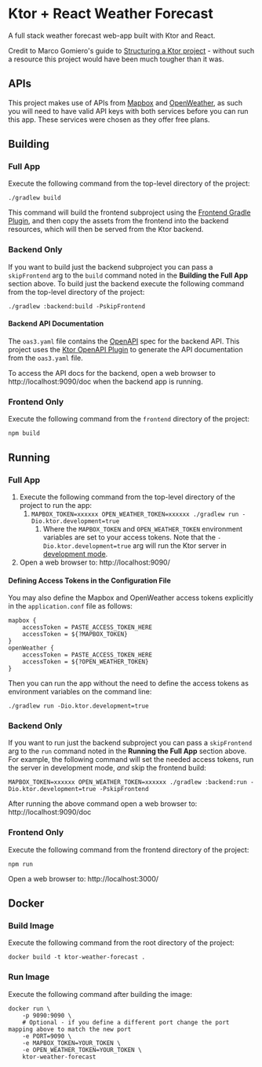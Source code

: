 # Ktor + React Weather Forecast

A full stack weather forecast web-app built with Ktor and React.

Credit to Marco Gomiero's guide
to [Structuring a Ktor project](https://www.marcogomiero.com/posts/2021/ktor-project-structure/) - without such a
resource this project would have been much tougher than it was.

## APIs

This project makes use of APIs from [Mapbox](https://www.mapbox.com/) and [OpenWeather](https://openweathermap.org/), as
such you will need to have valid API keys with both services before you can run this app. These services were chosen as
they offer free plans.

## Building

### Full App

Execute the following command from the top-level directory of the project:

`./gradlew build`

This command will build the frontend subproject using
the [Frontend Gradle Plugin](https://github.com/Siouan/frontend-gradle-plugin), and then copy the assets from the
frontend
into the backend resources, which will then be served from the Ktor backend.

### Backend Only

If you want to build just the backend subproject you can pass a `skipFrontend` arg to the `build` command noted in
the **Building the Full App** section above. To build just the backend execute the following command from the
top-level directory of the project:

`./gradlew :backend:build -PskipFrontend`

#### Backend API Documentation

The `oas3.yaml` file contains the [OpenAPI](https://github.com/OAI/OpenAPI-Specification/blob/main/versions/3.0.3.md)
spec for the backend API. This project uses
the [Ktor OpenAPI Plugin](https://ktor.io/docs/server-openapi.html) to generate the API
documentation from the `oas3.yaml` file.

To access the API docs for the backend, open a web browser to http://localhost:9090/doc when the backend app is
running.

### Frontend Only

Execute the following command from the `frontend` directory of the project:

`npm build`

## Running

### Full App

1. Execute the following command from the top-level directory of the project to run the app:
    1. `MAPBOX_TOKEN=xxxxxx OPEN_WEATHER_TOKEN=xxxxxx ./gradlew run -Dio.ktor.development=true`
        1. Where the `MAPBOX_TOKEN` and `OPEN_WEATHER_TOKEN` environment variables are set to your access tokens. Note
           that the `-Dio.ktor.development=true` arg will run the Ktor server
           in [development mode](https://ktor.io/docs/development-mode.html).
2. Open a web browser to: http://localhost:9090/

#### Defining Access Tokens in the Configuration File

You may also define the Mapbox and OpenWeather access tokens explicitly in the `application.conf` file as follows:

```
mapbox {
    accessToken = PASTE_ACCESS_TOKEN_HERE
    accessToken = ${?MAPBOX_TOKEN}
}
openWeather {
    accessToken = PASTE_ACCESS_TOKEN_HERE
    accessToken = ${?OPEN_WEATHER_TOKEN}
}
```

Then you can run the app without the need to define the access tokens as environment variables on the command line:

`./gradlew run -Dio.ktor.development=true`

### Backend Only

If you want to run just the backend subproject you can pass a `skipFrontend` arg to the `run` command noted in the
**Running the Full App** section above. For example, the following command will set the needed access tokens, run the
server in development mode, _and_ skip the frontend build:

`MAPBOX_TOKEN=xxxxxx OPEN_WEATHER_TOKEN=xxxxxx ./gradlew :backend:run -Dio.ktor.development=true -PskipFrontend`

After running the above command open a web browser to:
http://localhost:9090/doc

### Frontend Only

Execute the following command from the frontend directory of the project:

`npm run`

Open a web browser to:
http://localhost:3000/

## Docker

### Build Image

Execute the following command from the root directory of the project:

```shell
docker build -t ktor-weather-forecast .
```

### Run Image

Execute the following command after building the image:

```shell
docker run \
    -p 9090:9090 \
    # Optional - if you define a different port change the port mapping above to match the new port
    -e PORT=9090 \
    -e MAPBOX_TOKEN=YOUR_TOKEN \
    -e OPEN_WEATHER_TOKEN=YOUR_TOKEN \
    ktor-weather-forecast
```